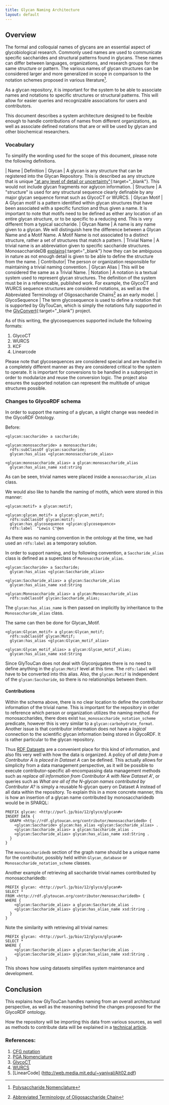 ```yaml
---
title: Glycan Naming Architecture
layout: default
---
```


## Overview

The formal and colloquial names of glycans are an essential aspect of glycobiological research.  Commonly used names are used to communicate specific saccharides and structural patterns found in glycans.  These names can differ between languages, organizations, and research groups for the same structure or pattern.  The various names of glycan structures can be considered larger and more generalized in scope in comparison to the notation schemes proposed in various literature[^1]. 

As a glycan repository, it is important for the system to be able to associate names and notations to specific structures or structural patterns.  This will allow for easier queries and recognizable associations for users and contributors.

This document describes a system architecture designed to be flexible enough to handle contributions of names from different organizations, as well as associate defined notations that are or will be used by glycan and other biochemical researchers.

### Vocabulary

To simplify the wording used for the scope of this document, please note the following definitions.

| Name | Definition
| Glycan | A glycan is any structure that can be registered into the Glycan Repository.  This is described as any structure that is unique ["at any level of detail or uncertainty"](http://glycob.oxfordjournals.org/content/23/12/1422.long){:target="_blank"}.  This would not include glycan fragments nor aglycon information.
| Structure | A "structure" is used for any structural sequence clearly definable by any major glycan sequence format such as GlycoCT or WURCS.
| Glycan Motif | A Glycan motif is a pattern identified within glycan structures that have been associated with a specific function and thus given a name.  It is important to note that motifs need to be defined as either any location of an entire glycan structure, or to be specific to a reducing end.  This is very different from a typical saccharide.
| Glycan Name | A name is any name given to a glycan.  We will distinguish here the difference between a Glycan Name and a Motif Name.  A Motif Name is not associated to a distinct structure, rather a set of structures that match a pattern.
| Trivial Name | A trivial name is an abbreviation given to specific saccharide structures.  MonosaccharideDB [explains](http://www.monosaccharidedb.org/notation.action?topic=trivialname){:target="_blank"} how they can be ambiguous in nature as not enough detail is given to be able to define the structure from the name.
| Contributor| The person or organization responsible for maintaining a trivial naming convention.
| Glycan Alias | This will be considered the same as a Trivial Name.
| Notation | A notation is a textual system used to represent glycan structures.  The definition of the system must be in a referencable, published work.  For example, the GlycoCT and WURCS sequence structures are considered notations, as well as the Abbreviated Terminology of Oligosaccharide Chains[^2] as an early model.
| GlycoSequence | The term glycosequence is used to define a notation that is supported by GlyTouCan, which is simply the notations fully supported in the [GlyConvert](http://bitbucket/glycosw/glyconvert){:target="_blank"} project.

As of this writing, the glycosequences supported include the following formats:

1. GlycoCT
1. WURCS
1. KCF
1. Linearcode

Please note that glycosequences are considered special and are handled in a completely different manner as they are considered critical to the system to operate.  It is important for conversions to be handled in a subproject in order to modularize and reuse the conversion logic.  The project also ensures the supported notation can represent the multitude of unique structures possible.

### Changes to GlycoRDF schema

In order to support the naming of a glycan, a slight change was needed in the GlycoRDF Ontology.

Before:

    <glycan:saccharide> a saccharide;

    <glycan:monosaccharide> a monosaccharide;
      rdfs:subClassOf glycan:saccharide;
      glycan:has_alias <glycan:monosaccharide_alias>

    <glycan:monosaccharide_alias> a glycan:monosaccharide_alias
      glycan:has_alias_name xsd:string

As can be seen, trivial names were placed inside a `monosaccharide_alias` class.

We would also like to handle the naming of motifs, which were stored in this manner:

    <glycan:motif> a glycan:motif;

    <glycan:glycan_motif> a glycan:glycan_motif;
      rdfs:subClassOf glycan:motif;
      glycan:has_glycosequence <glycan:glycosequence>
      rdfs:label  "Lewis C"@en

As there was no naming convention in the ontology at the time, we had used an `rdfs:label` as a temporary solution.

In order to support naming, and by following convention, a `Saccharide_alias` class is defined as a superclass of `Monosaccharide_alias`. 

    <glycan:Saccharide> a Saccharide;
      glycan:has_alias <glycan:Saccharide_alias>

    <glycan:Saccharide_alias> a glycan:Saccharide_alias
      glycan:has_alias_name xsd:String

    <glycan:Monosaccharide_alias> a glycan:Monosaccharide_alias
      rdfs:subClassOf glycan:Saccharide_alias;

The `glycan:has_alias_name` is then passed on implicitly by inheritance to the `Monosaccharide_alias` class.

The same can then be done for Glycan_Motif.

    <glycan:Glycan_motif> a glycan:Glycan_motif;
      rdfs:subClassOf glycan:Motif;
      glycan:has_alias <glycan:Glycan_motif_alias>

    <glycan:Glycan_motif_alias> a glycan:Glycan_motif_alias;
      glycan:has_alias_name xsd:String

Since GlyTouCan does not deal with Glyconjugates there is no need to define anything in the `glycan:Motif` level at this time.  The `rdfs:label` will have to be converted into this alias.  Also, the `glycan:Motif` is independent of the `glycan:Saccharide`, so there is no relationships between them.

#### Contributions

Within the schema above, there is no clear location to define the contributor information of the trivial name.  This is important for the repository in order to reference which person or organization utilizes the naming method.  For monosaccharides, there does exist `has_monosaccharide_notation_scheme` predicate, however this is very similar to a `glycan:carbohydrate_format`.  Another issue is that contributor information does not have a _logical_ connection to the scientific glycan information being stored in GlycoRDF.  It is rather particular to the glycan repository.

Thus [RDF Datasets](https://www.w3.org/TR/rdf11-concepts/#section-dataset) are a convenient place for this kind of information, and also fits very well with how the data is organized.  A policy of _all data from a Contributor A is placed in Dataset A_ can be defined.  This actually allows for simplicity from a data management perspective, as it will be possible to execute contributor-specific all-encompassing data management methods such as _replace all information from Contributor A with New Dataset A'_, or queries such as _What are all of the N-glycan names contributed by Contributor A?_ is simply a reusable N-glycan query on Dataset A instead of all data within the repository.
To explain this in a more concrete manner, this is how an insertion of a glycan name contributed by monosaccharidedb would be in SPARQL:

    PREFIX glycan: <http://purl.jp/bio/12/glyco/glycan#>
    INSERT DATA { 
      GRAPH <http://rdf.glytoucan.org/contributor/monosaccharidedb> { 
        <glycan:Saccharide> glycan:has_alias <glycan:Saccharide_alias> .
        <glycan:Saccharide_alias> a glycan:Saccharide_alias .
        <glycan:Saccharide_alias> glycan:has_alias_name xsd:String .
      }
    }

The `monosaccharidedb` section of the graph name should be a unique name for the contributor, possibly held within `Glycan_database` or `Monosaccharide_notation_scheme` classes.

Another example of retrieving all saccharide trivial names contributed by monosaccharidedb: 

    PREFIX glycan: <http://purl.jp/bio/12/glyco/glycan#>
    SELECT *
    FROM <http://rdf.glytoucan.org/contributor/monosaccharidedb> { 
    WHERE {
        <glycan:Saccharide_alias> a glycan:Saccharide_alias .
        <glycan:Saccharide_alias> glycan:has_alias_name xsd:String .
      }
    }

Note the similarity with retrieving all trivial names:

    PREFIX glycan: <http://purl.jp/bio/12/glyco/glycan#>
    SELECT *
    WHERE {
        <glycan:Saccharide_alias> a glycan:Saccharide_alias .
        <glycan:Saccharide_alias> glycan:has_alias_name xsd:String .
    }

This shows how using datasets simplifies system maintenance and development. 


## Conclusion

This explains how GlyTouCan handles naming from an overall architectural perspective, as well as the reasoning behind the changes proposed for the GlycoRDF ontology.

How the repository will be importing this data from various sources, as well as methods to contribute data will be explained in a [technical article](/system/name_technical).

### References:

[^1]: [Polysaccharide Nomenclature](http://pac.iupac.org/publications/pac/pdf/1982/pdf/5408x1523.pdf)
[^2]: [Abbreviated Terminology of Oligosaccharide Chain](http://www.jbc.org/content/257/7/3347.full.pdf)

1. [CFG notation](http://www.functionalglycomics.org/static/consortium/Nomenclature.shtml)
2. [PGA Nomenclature](http://glycomics.scripps.edu/coreD/PGAnomenclature.pdf)
3. [GlycoCT](http://www.ncbi.nlm.nih.gov/pubmed/18436199)
4. [WURCS](http://www.ncbi.nlm.nih.gov/pubmed/?term=WURCS+carbohydrate)
5. [LinearCode] (http://web.media.mit.edu/~yanival/Alt02.pdf)
